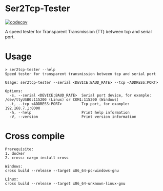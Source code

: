 # Ser2Tcp-Tester

[![codecov](https://codecov.io/gh/shuanglengyunji/ser2tcp-tester/branch/master/graph/badge.svg?token=6BITB8YX3S)](https://codecov.io/gh/shuanglengyunji/ser2tcp-tester)

A speed tester for Transparent Transmission (TT) between tcp and serial port.

# Usage
```
> ser2tcp-tester --help
Speed tester for transparent transmission between tcp and serial port

Usage: ser2tcp-tester --serial <DEVICE:BAUD_RATE> --tcp <ADDRESS:PORT>

Options:
  -s, --serial <DEVICE:BAUD_RATE>  Serial port device, for example: /dev/ttyUSB0:115200 (Linux) or COM1:115200 (Windows)
  -t, --tcp <ADDRESS:PORT>         Tcp port, for example: 192.168.7.1:8000
  -h, --help                       Print help information
  -V, --version                    Print version information
```

# Cross compile

```
Prerequisite:
1. docker 
2. cross: cargo install cross

Windows:
cross build --release --target x86_64-pc-windows-gnu

Linux:
cross build --release --target x86_64-unknown-linux-gnu
```